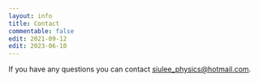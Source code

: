 ```yaml
---
layout: info
title: Contact
commentable: false
edit: 2021-09-12
edit: 2023-06-10
---
```


If you have any questions you can contact siulee_physics@hotmail.com.
